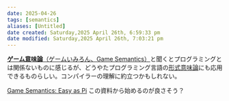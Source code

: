 ```yaml
---
date: 2025-04-26
tags: [semantics]
aliases: [Untitled]
date created: Saturday,2025 April 26th, 6:59:33 pm
date modified: Saturday,2025 April 26th, 7:03:21 pm
---
```


[**ゲーム意味論**（ゲームいみろん、Game Semantics）](https://ja.wikipedia.org/wiki/%E3%82%B2%E3%83%BC%E3%83%A0%E6%84%8F%E5%91%B3%E8%AB%96)と聞くとプログラミングとは関係ないものに感じるが、どうやたプログラミング言語の[形式意味論](https://ja.wikipedia.org/wiki/%E3%83%97%E3%83%AD%E3%82%B0%E3%83%A9%E3%83%9F%E3%83%B3%E3%82%B0%E8%A8%80%E8%AA%9E%E3%81%AE%E5%BD%A2%E5%BC%8F%E6%84%8F%E5%91%B3%E8%AB%96)にも応用できるものらしい。コンパイラーの理解に約立つかもしれない。

[Game Semantics: Easy as Pi](https://arxiv.org/abs/2011.05248)
この資料から始めるのが良さそう？
